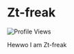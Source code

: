 # Zt-freak
<h align = "left"><img src = "https://komarev.com/ghpvc/?username=Zt-freak" alt = "Profile Views" /></h><br>

Hewwo I am Zt-freak
